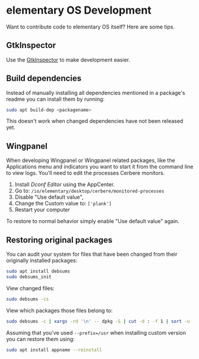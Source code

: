 # elementary OS Development
Want to contribute code to elementary OS itself? Here are some tips.

## GtkInspector
Use the [GtkInspector](https://wiki.gnome.org/Projects/GTK+/Inspector) to make development easier.

## Build dependencies
Instead of manually installing all dependencies mentioned in a package's readme you can install them by running:
```bash
sudo apt build-dep <packagename>
```
This doesn't work when changed dependencies have not been released yet.

## Wingpanel
When developing Wingpanel or Wingpanel related packages, like the Applications menu and indicators you want to start it from the command line to view logs.
You'll need to edit the processes Cerbere monitors.
1. Install *Dconf Editor* using the AppCenter.
1. Go to: `/io/elementary/desktop/cerbere/monitored-processes`
1. Disable "Use default value",
1. Change the Custom value to: `['plank']`
1. Restart your computer

To restore to normal behavior simply enable "Use default value" again.

## Restoring original packages
You can audit your system for files that have been changed from their originally installed packages:
```bash
sudo apt install debsums
sudo debsums_init
```
View changed files:
```bash
sudo debsums -cs
```
View which packages those files belong to:
```bash
sudo debsums -c | xargs -rd '\n' -- dpkg -S | cut -d : -f 1 | sort -u
```
Assuming that you've used `--prefix=/usr` when installing custom version you can restore them using:
```bash
sudo apt install appname --reinstall
```
